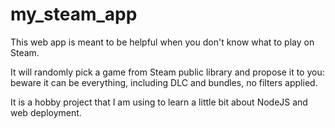 # my_steam_app

This web app is meant to be helpful when you don't know what to play on Steam.

It will randomly pick a game from Steam public library and propose it to you: beware it can be everything, including DLC and bundles, no filters applied.

It is a hobby project that I am using to learn a little bit about NodeJS and web deployment.
